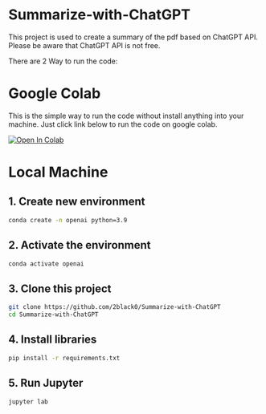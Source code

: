 # Summarize-with-ChatGPT
This project is used to create a summary of the pdf based on ChatGPT API. Please be aware that ChatGPT API is not free.

There are 2 Way to run the code:

# Google Colab
This is the simple way to run the code without install anything into your machine. Just click link below to run the code on google colab.

<a target="_blank" href="https://colab.research.google.com/github/2black0/Summarize-with-ChatGPT/blob/main/summarize-chatgpt.ipynb">
  <img src="https://colab.research.google.com/assets/colab-badge.svg" alt="Open In Colab"/>
</a>

# Local Machine
## 1. Create new environment
```bash
conda create -n openai python=3.9
```

## 2. Activate the environment
```bash
conda activate openai
```

## 3. Clone this project
```bash
git clone https://github.com/2black0/Summarize-with-ChatGPT
cd Summarize-with-ChatGPT
```

## 4. Install libraries
```bash
pip install -r requirements.txt
```

## 5. Run Jupyter
```bash
jupyter lab
```
